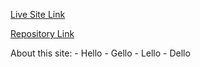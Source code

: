[Live Site Link](https://medical-planet-sumon6638.web.app/)

[Repository Link](https://github.com/Programming-Hero-Web-Course3/healthcare-related-website-sumon6638-sm)

About this site:
    - Hello
    - Gello
    - Lello
    - Dello